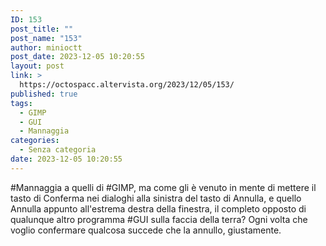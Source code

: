 ```yaml
---
ID: 153
post_title: ""
post_name: "153"
author: minioctt
post_date: 2023-12-05 10:20:55
layout: post
link: >
  https://octospacc.altervista.org/2023/12/05/153/
published: true
tags:
  - GIMP
  - GUI
  - Mannaggia
categories:
  - Senza categoria
date: 2023-12-05 10:20:55
---
```

<!-- wp:paragraph -->
<p>#Mannaggia a quelli di #GIMP, ma come gli è venuto in mente di mettere il tasto di Conferma nei dialoghi alla sinistra del tasto di Annulla, e quello Annulla appunto all'estrema destra della finestra, il completo opposto di qualunque altro programma #GUI sulla faccia della terra? Ogni volta che voglio confermare qualcosa succede che la annullo, giustamente.</p>
<!-- /wp:paragraph -->

<!-- wp:paragraph -->
<p></p>
<!-- /wp:paragraph -->

<!-- wp:image {"id":154,"sizeSlug":"full","linkDestination":"none"} -->
<figure class="wp-block-image size-full"><img src="https://octospacc.altervista.org/wp-content/uploads/2023/12/SmartSelect_20231205_092937_aRDP-Free.jpg" alt="" class="wp-image-154"/></figure>
<!-- /wp:image -->